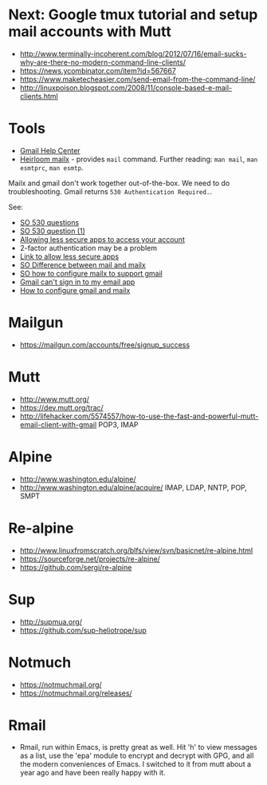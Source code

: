 # Next: Google tmux tutorial and setup mail accounts with Mutt
- http://www.terminally-incoherent.com/blog/2012/07/16/email-sucks-why-are-there-no-modern-command-line-clients/
- https://news.ycombinator.com/item?id=567667
- https://www.maketecheasier.com/send-email-from-the-command-line/
- http://linuxpoison.blogspot.com/2008/11/console-based-e-mail-clients.html

# Tools
- [Gmail Help Center](https://support.google.com/mail)
- [Heirloom mailx](http://heirloom.sourceforge.net/mailx.html) - provides `mail` command. Further reading: `man mail`, `man esmtprc`, `man esmtp`.

Mailx and gmail don't work together out-of-the-box. We need to do troubleshooting.
Gmail returns `530 Authentication Required.`.

See:
- [SO 530 questions](http://stackoverflow.com/questions/17227532/gmail-530-5-5-1-authentication-required-learn-more-at)
- [SO 530 question (1)](http://unix.stackexchange.com/questions/219822/mailx-cannot-send-mail-through-gmail-any-more)
- [Allowing less secure apps to access your account](https://support.google.com/accounts/answer/6010255?hl=en)
- 2-factor authentication may be a problem
- [Link to allow less secure apps](https://www.google.com/settings/security/lesssecureapps)
- [SO Difference between mail and mailx](http://unix.stackexchange.com/questions/89530/difference-between-mail-and-mailx?rq=1)
- [SO how to configure mailx to support gmail](http://unix.stackexchange.com/questions/35261/how-to-configure-mailx-to-support-gmail?rq=1)
- [Gmail can't sign in to my email app](https://support.google.com/mail/answer/14257)
- [How to configure gmail and mailx](http://www.systutorials.com/1411/sending-email-from-mailx-command-in-linux-using-gmails-smtp/)

# Mailgun
- https://mailgun.com/accounts/free/signup_success

# Mutt
- http://www.mutt.org/
- https://dev.mutt.org/trac/
- http://lifehacker.com/5574557/how-to-use-the-fast-and-powerful-mutt-email-client-with-gmail
POP3, IMAP

# Alpine
- http://www.washington.edu/alpine/
- http://www.washington.edu/alpine/acquire/
IMAP, LDAP, NNTP, POP, SMPT

# Re-alpine
- http://www.linuxfromscratch.org/blfs/view/svn/basicnet/re-alpine.html
- https://sourceforge.net/projects/re-alpine/
- https://github.com/sergi/re-alpine

# Sup
- http://supmua.org/
- https://github.com/sup-heliotrope/sup

# Notmuch
- https://notmuchmail.org/
- https://notmuchmail.org/releases/

# Rmail
- Rmail, run within Emacs, is pretty great as well. Hit 'h' to view messages as a list, use the 'epa' module to encrypt and decrypt with GPG, and all the modern conveniences of Emacs. I switched to it from mutt about a year ago and have been really happy with it.
